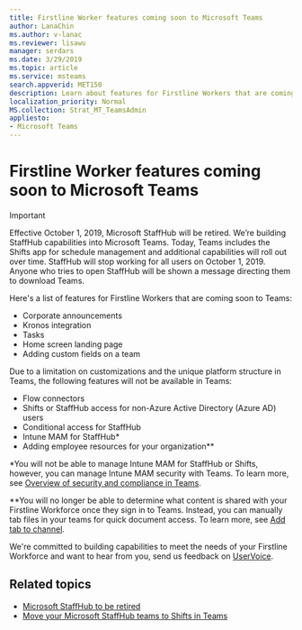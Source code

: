 ```yaml
---
title: Firstline Worker features coming soon to Microsoft Teams
author: LanaChin
ms.author: v-lanac
ms.reviewer: lisawu
manager: serdars
ms.date: 3/29/2019
ms.topic: article
ms.service: msteams
search.appverid: MET150
description: Learn about features for Firstline Workers that are coming soon to Microsoft Teams. 
localization_priority: Normal
MS.collection: Strat_MT_TeamsAdmin
appliesto: 
- Microsoft Teams
---
```


# Firstline Worker features coming soon to Microsoft Teams

> [!IMPORTANT]
> Effective October 1, 2019, Microsoft StaffHub will be retired. We’re building StaffHub capabilities into Microsoft Teams. Today, Teams includes the Shifts app for schedule management and additional capabilities will roll out over time. StaffHub will stop working for all users on October 1, 2019. Anyone who tries to open StaffHub will be shown a message directing them to download Teams.

Here's a list of features for Firstline Workers that are coming soon to Teams:

- Corporate announcements
- Kronos integration
- Tasks
- Home screen landing page
- Adding custom fields on a team

Due to a limitation on customizations and the unique platform structure in Teams, the following features will not be available in Teams:

- Flow connectors
- Shifts or StaffHub access for non-Azure Active Directory (Azure AD) users
- Conditional access for StaffHub
- Intune MAM for StaffHub*
- Adding employee resources for your organization**

*You will not be able to manage Intune MAM for StaffHub or Shifts, however, you can manage Intune MAM security with Teams. To learn more, see [Overview of security and compliance in Teams](../../security-compliance-overview.md).

**You will no longer be able to determine what content is shared with your Firstline Workforce once they sign in to Teams. Instead, you can manually tab files in your teams for quick document access. To learn more, see [Add tab to channel](https://docs.microsoft.com/graph/api/teamstab-add?view=graph-rest-1.0).

We're committed to building capabilities to meet the needs of your Firstline Workforce and want to hear from you, send us feedback on [UserVoice](https://microsoftteams.uservoice.com/forums/555103-public-preview/category/182881-developer-platform).

## Related topics

- [Microsoft StaffHub to be retired](microsoft-staffhub-to-be-retired.md)
- [Move your Microsoft StaffHub teams to Shifts in Teams](move-staffhub-teams-to-shifts-in-teams.md)